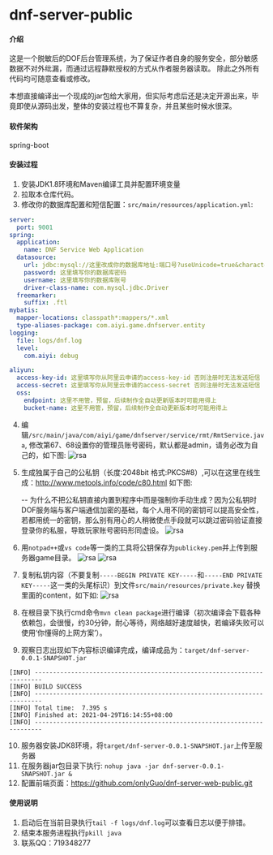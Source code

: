 # dnf-server-public

#### 介绍
这是一个脱敏后的DOF后台管理系统，为了保证作者自身的服务安全，部分敏感数据不对外纰漏，而通过远程静默授权的方式从作者服务器读取。
除此之外所有代码均可随意查看或修改。

本想直接编译出一个现成的jar包给大家用，但实际考虑后还是决定开源出来，毕竟即使从源码出发，整体的安装过程也不算复杂，并且某些时候水很深。

#### 软件架构
spring-boot


#### 安装过程

1. 安装JDK1.8环境和Maven编译工具并配置环境变量
2. 拉取本仓库代码。
3. 修改你的数据库配置和短信配置：`src/main/resources/application.yml`:
```` yml
server:
  port: 9001
spring:
  application:
    name: DNF Service Web Application
  datasource:
    url: jdbc:mysql://这里改成你的数据库地址:端口号?useUnicode=true&characterEncoding=latin1
    password: 这里填写你的数据库密码
    username: 这里填写你的数据库账号
    driver-class-name: com.mysql.jdbc.Driver
  freemarker:
    suffix: .ftl
mybatis:
  mapper-locations: classpath*:mappers/*.xml
  type-aliases-package: com.aiyi.game.dnfserver.entity
logging:
  file: logs/dnf.log
  level:
    com.aiyi: debug

aliyun:
  access-key-id: 这里填写你从阿里云申请的access-key-id 否则注册时无法发送短信
  access-secret: 这里填写你从阿里云申请的access-secret 否则注册时无法发送短信
  oss:
    endpoint: 这里不用管，预留，后续制作全自动更新版本时可能用得上
    bucket-name: 这里不用管，预留，后续制作全自动更新版本时可能用得上
````
4. 编辑`/src/main/java/com/aiyi/game/dnfserver/service/rmt/RmtService.java`, 修改第67、68设置你的管理员账号密码，默认都是admin，请务必改为自己的，如下图:
![rsa](https://github.com/onlyGuo/dnf-server-public/raw/main/doc/default-admin.png)


5. 生成独属于自己的公私钥（长度:2048bit 格式:PKCS#8）,可以在这里在线生成：http://www.metools.info/code/c80.html 如下图:

   -- 为什么不把公私钥直接内置到程序中而是强制你手动生成？因为公私钥时DOF服务端与客户端通信加密的基础，每个人用不同的密钥可以提高安全性，若都用统一的密钥，那么别有用心的人稍微使点手段就可以跳过密码验证直接登录你的私服，导致玩家账号密码形同虚设。
  ![rsa](https://github.com/onlyGuo/dnf-server-public/raw/main/doc/rsa.png)

6. 用`notpad++`或`vs code`等一类的工具将公钥保存为`publickey.pem`并上传到服务器game目录。
  ![rsa](https://github.com/onlyGuo/dnf-server-public/raw/main/doc/rsa-pub.png)
  ![rsa](https://github.com/onlyGuo/dnf-server-public/raw/main/doc/rsa-pub-upload.png)

7. 复制私钥内容（不要复制`-----BEGIN PRIVATE KEY-----`和`-----END PRIVATE KEY-----`这一类的头尾标识）到文件`src/main/resources/private.key` 替换里面的content，如下如:
  ![rsa](https://github.com/onlyGuo/dnf-server-public/raw/main/doc/rsa-pri.png)

8. 在根目录下执行cmd命令`mvn clean package`进行编译（初次编译会下载各种依赖包，会很慢，约30分钟，耐心等待，网络越好速度越快，若编译失败可以使用‘你懂得的上网方案’）。

9. 观察日志出现如下内容标识编译完成，编译成品为：`target/dnf-server-0.0.1-SNAPSHOT.jar`
````
[INFO] ------------------------------------------------------------------------
[INFO] BUILD SUCCESS
[INFO] ------------------------------------------------------------------------
[INFO] Total time:  7.395 s
[INFO] Finished at: 2021-04-29T16:14:55+08:00
[INFO] ------------------------------------------------------------------------
````
10. 服务器安装JDK8环境，将`target/dnf-server-0.0.1-SNAPSHOT.jar`上传至服务器
11. 在服务器jar包目录下执行: `nohup java -jar dnf-server-0.0.1-SNAPSHOT.jar &`
12. 配置前端页面：https://github.com/onlyGuo/dnf-server-web-public.git

#### 使用说明

1. 启动后在当前目录执行`tail -f logs/dnf.log`可以查看日志以便于排错。
2. 结束本服务进程执行`pkill java`
3. 联系QQ：719348277
